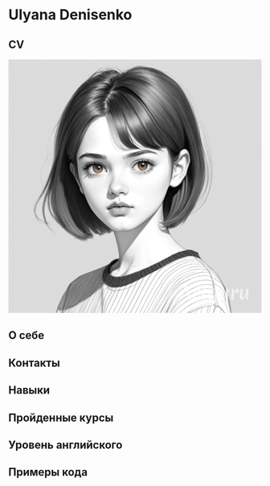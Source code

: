 # Ulyana Denisenko
## CV
![Photo](image_1_lab_1.png)
## О себе
## Контакты
## Навыки
## Пройденные курсы
## Уровень английского
## Примеры кода